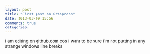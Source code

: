 ```yaml
---
layout: post
title: "First post on Octopress"
date: 2013-03-09 15:56
comments: true
categories: 
---
```

I am editing on github.com cos I want to be sure I'm not putting in any strange windows line breaks
